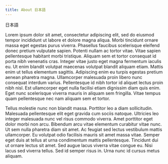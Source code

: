 ```yaml
---
title: About 日本語
---
```


日本語

Lorem ipsum dolor sit amet, consectetur adipiscing elit, sed do eiusmod tempor incididunt ut labore et dolore magna aliqua. Morbi tincidunt ornare massa eget egestas purus viverra. Phasellus faucibus scelerisque eleifend donec pretium vulputate sapien. Potenti nullam ac tortor vitae. Vitae sapien pellentesque habitant morbi tristique. Aliquam sem et tortor consequat id porta nibh venenatis cras. Integer vitae justo eget magna fermentum iaculis eu. Ut enim blandit volutpat maecenas volutpat blandit aliquam etiam. Mattis enim ut tellus elementum sagittis. Adipiscing enim eu turpis egestas pretium aenean pharetra magna. Ullamcorper malesuada proin libero nunc consequat interdum varius. Pellentesque id nibh tortor id aliquet lectus proin nibh nisl. Est ullamcorper eget nulla facilisi etiam dignissim diam quis enim. Eget nunc scelerisque viverra mauris in aliquam sem fringilla. Vitae tempus quam pellentesque nec nam aliquam sem et tortor.

Tellus molestie nunc non blandit massa. Porttitor leo a diam sollicitudin. Malesuada pellentesque elit eget gravida cum sociis natoque. Ultricies leo integer malesuada nunc vel risus commodo viverra. Amet porttitor eget dolor morbi non arcu. Bibendum arcu vitae elementum curabitur vitae nunc. Ut sem nulla pharetra diam sit amet. Ac feugiat sed lectus vestibulum mattis ullamcorper. Eu volutpat odio facilisis mauris sit amet massa vitae. Semper eget duis at tellus at urna condimentum mattis pellentesque. Tincidunt dui ut ornare lectus sit amet. Sed augue lacus viverra vitae congue eu. Nisi lacus sed viverra tellus. Sed id semper risus in. Urna nunc id cursus metus aliquam.
